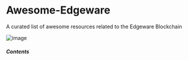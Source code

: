 # Awesome-Edgeware

A curated list of awesome resources related to the Edgeware Blockchain

![image](https://user-images.githubusercontent.com/76008106/161968401-dcc2f986-6780-4987-a44f-b2f2bb5474f1.png)


##### Contents



